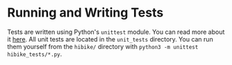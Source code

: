 # Running and Writing Tests

Tests are written using Python's `unittest` module. You can read
more about it [here](https://docs.python.org/3/library/unittest.html).
All unit tests are located in the `unit_tests` directory. You can run
them yourself from the
`hibike/` directory with `python3 -m unittest hibike_tests/*.py`.
